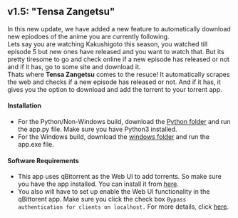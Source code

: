 ## v1.5: "Tensa Zangetsu"
In this new update, we have added a new feature to automatically download new epiodoes of the anime you are currently following.<br />
Lets say you are watching Kakushigoto this season, you watched till episode 5 but new ones have released and you want to watch that. 
But its pretty tiresome to go and check online if a new episode has released or not and if it has, go to some site and download it.<br />
Thats where **Tensa Zangetsu** comes to the resuce! It automatically scrapes the web and checks if a new episode has released or not.
And if it has, it gives you the option to download and add the torrent to your torrent app.
#### Installation

- For the Python/Non-Windows build, download the [Python folder](https://github.com/ashwindasr/Anime-Tracker/tree/master/v1.0/python) and run the app.py file. Make sure you have Python3 installed.
- For the Windows build, download the [windows folder](https://github.com/ashwindasr/Anime-Tracker/tree/master/v1.0/windows) and run the app.exe file.

#### Software Requirements
- This app uses qBitorrent as the Web UI to add torrents. So make sure you have the app installed. You can install it from [here](https://www.qbittorrent.org/download.php).
- You also will have to set up enable the Web UI functionality in the qBittorent app. Make sure you click the check box ```Bypass authentication for clients on localhost.``` For more details, click [here](https://github.com/lgallard/qBittorrent-Controller/wiki/How-to-enable-the-qBittorrent-Web-UI).

